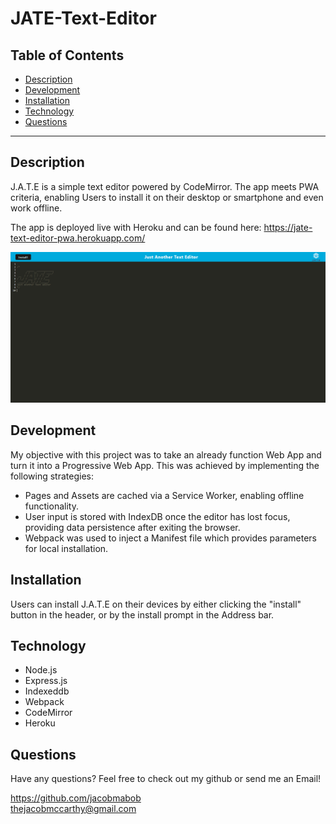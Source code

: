 # JATE-Text-Editor

## Table of Contents
  
  - [Description](#description)
  - [Development](#development)
  - [Installation](#installation)
  - [Technology](#technology)
  - [Questions](#questions)

  ---

## Description

  J.A.T.E is a simple text editor powered by CodeMirror. The app meets PWA criteria, enabling Users to install it on their desktop or smartphone and even work offline. 

  The app is deployed live with Heroku and can be found here:
  https://jate-text-editor-pwa.herokuapp.com/

  ![Screen shot of the text editor.](./Assets/jate.png)

 ## Development
  
  My objective with this project was to take an already function Web App and turn it into a Progressive Web App. This was achieved by implementing the following strategies:
  
   - Pages and Assets are cached via a Service Worker, enabling offline functionality.
   - User input is stored with IndexDB once the editor has lost focus, providing data persistence after exiting the browser.
   - Webpack was used to inject a Manifest file which provides parameters for local installation.

 ## Installation

 Users can install J.A.T.E on their devices by either clicking the "install" button in the header, or by the install prompt in the Address bar. 


 ## Technology
 - Node.js
 - Express.js
 - Indexeddb
 - Webpack
 - CodeMirror
 - Heroku
  

  ## Questions
  Have any questions? Feel free to check out my github or send me an Email!

  https://github.com/jacobmabob <br>
  thejacobmccarthy@gmail.com